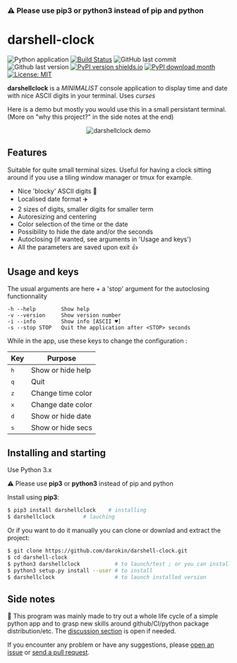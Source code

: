 ### :warning: Please use **pip3** or **python3** instead of pip and python
<p></p>

# darshell-clock

![Python application](https://github.com/darokin/darshell-clock/workflows/Python%20application/badge.svg)
[![Build Status](https://travis-ci.com/darokin/darshell-clock.svg?branch=master)](https://travis-ci.com/darokin/darshell-clock)
![GitHub last commit](https://img.shields.io/github/last-commit/darokin/darshell-clock)
![Github last version](https://img.shields.io/github/v/release/darokin/darshell-clock?include_prereleases)
[![PyPI version shields.io](https://img.shields.io/pypi/v/darshellclock.svg)](https://pypi.python.org/pypi/darshellclock/)
[![PyPI download month](https://img.shields.io/pypi/dm/darshellclock.svg)](https://pypi.python.org/pypi/darshellclock/)
[![License: MIT](https://img.shields.io/badge/License-MIT-blue.svg)](https://opensource.org/licenses/MIT)

**darshellclock** is a *MINIMALIST* console application to display time and date with nice ASCII digits in your terminal. Uses *curses*

Here is a demo but mostly you would use this in a small persistant terminal. (More on "why this project?" in the side notes at the end)

<p align="center"><img src="http://darokin.info/github/imgs/darshellclock_01.gif" alt="darshellclock demo"/></p>

## Features

Suitable for quite small terminal sizes.
Useful for having a clock sitting around if you use a tiling window manager or tmux for example.

 - Nice 'blocky' ASCII digits :purple_heart:
 - Localised date format :airplane:
 - 2 sizes of digits, smaller digits for smaller term
 - Autoresizing and centering
 - Color selection of the time or the date
 - Possibility to hide the date and/or the seconds
 - Autoclosing (if wanted, see arguments in 'Usage and keys')
 - All the parameters are saved upon exit :+1:
 

## Usage and keys

The usual arguments are here + a 'stop' argument for the autoclosing functionnality
```
-h --help        Show help
-v --version     Show version number
-i --info        Show info [ASCII ♥]
-s --stop STOP   Quit the application after <STOP> seconds
```
While in the app, use these keys to change the configuration :

| Key  | Purpose          
|------|--------------------
| <kbd>h</kbd> | Show or hide help |
| <kbd>q</kbd> | Quit              |
| <kbd>z</kbd> | Change time color |
| <kbd>x</kbd> | Change date color |
| <kbd>d</kbd> | Show or hide date |
| <kbd>s</kbd> | Show or hide secs |
<p></p>

## Installing and starting

Use Python 3.x

:warning: Please use **pip3** or **python3** instead of pip and python

Install using **pip3**:
```bash
$ pip3 install darshellclock 	# installing
$ darshellclock			# lauching
```
Or if you want to do it manually you can clone or downlad and extract the project:

```bash
$ git clone https://github.com/darokin/darshell-clock.git
$ cd darshell-clock 
$ python3 darshellclock           # to launch/test ; or you can install it :
$ python3 setup.py install --user # to install
$ darshellclock                   # to launch installed version
```


## Side notes

:information_desk_person: This program was mainly made to try out a whole life cycle of a simple python app and to grasp new skills around github/CI/python package distribution/etc.
The [discussion section](https://github.com/darokin/darshell-clock/discussions) is open if needed.

If you encounter any problem or have any suggestions, please [open an issue](https://github.com/darokin/darshell-clock/issues/new) or [send a pull request](https://github.com/darokin/darshell-clock/pulls).

